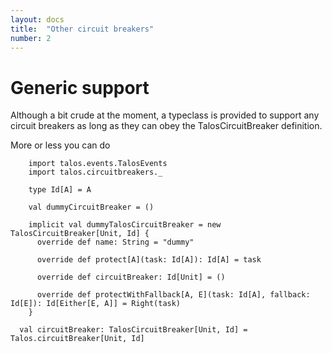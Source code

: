 ```yaml
---
layout: docs
title:  "Other circuit breakers"
number: 2
---
```


# Generic support

Although a bit crude at the moment, a typeclass is provided to support any circuit breakers as long as they can obey the
TalosCircuitBreaker definition.

More or less you can do

```tut:silent
    import talos.events.TalosEvents
    import talos.circuitbreakers._

    type Id[A] = A

    val dummyCircuitBreaker = ()

    implicit val dummyTalosCircuitBreaker = new TalosCircuitBreaker[Unit, Id] {
      override def name: String = "dummy"

      override def protect[A](task: Id[A]): Id[A] = task

      override def circuitBreaker: Id[Unit] = ()

      override def protectWithFallback[A, E](task: Id[A], fallback: Id[E]): Id[Either[E, A]] = Right(task)
    }

  val circuitBreaker: TalosCircuitBreaker[Unit, Id] = Talos.circuitBreaker[Unit, Id]
```
